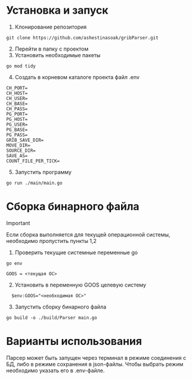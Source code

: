  
 # Установка и запуск
 1. Клонирование репозитория
 ```
git clone https://github.com/ashestinasoak/gribParser.git
```
 2. Перейти в папку с проектом
 3. Установить необходимые пакеты
 ```
go mod tidy
```
 4. Создать в корневом каталоге проекта файл .env
 ```
 CH_PORT=
CH_HOST=
CH_USER=
CH_BASE=
CH_PASS=
PG_PORT=
PG_HOST=
PG_USER=
PG_BASE=
PG_PASS=
GRIB_SAVE_DIR=
MOVE_DIR=
SOURCE_DIR=
SAVE_AS=
COUNT_FILE_PER_TICK=
 ```
 5. Запустить программу
 ```
go run ./main/main.go
```
 
 # Сборка бинарного файла
> [!IMPORTANT]
> Если сборка выполняется для текущей операционной системы, необходимо пропустить пункты 1,2
 1. Проверить текущие системные переменные go 
 ```
go env
```
 ```
 GOOS = <текущая ОС>
```
 2. Установить в переменную GOOS целевую систему

```
  $env:GOOS="<необходимая ОС>"
```
 3. Запустить сборку бинарного файла
```
go build -o ./build/Parser main.go
```

# Варианты использования
Парсер может быть запущен через терминал в режиме соединения с БД, либо в режиме сохранения в json-файлы. Чтобы выбрать режим необходимо указать его в .env-файле.

